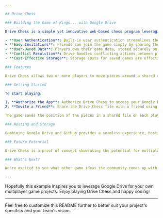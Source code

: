 ```yaml
---

## Drive Chess

### Building the Game of Kings... with Google Drive

Drive Chess is a simple yet innovative web-based chess program leveraging the Google Drive Realtime API. This project demonstrates the potential of Google Drive as a platform for game development, offering several advantages for developers:

- **User Authentication**: Built-in user authentication streamlines the login process.
- **Easy Invitations**: Friends can join the game simply by sharing the Drive file.
- **User-Owned Data**: Players own their game data, stored securely on their Drive accounts.
- **Conflict Resolution**: Drive handles conflicting actions between players seamlessly.
- **Cost-Effective Storage**: Storage costs for saved games are effectively zero.

### Features

Drive Chess allows two or more players to move pieces around a shared chess board in real-time. This initial version does not include rule enforcement, checkmate detection, or AI players. It's a digital equivalent of a physical chess board where any invited player can move any piece.

### Getting Started

To start playing:

1. **Authorize the App**: Authorize Drive Chess to access your Google Drive account.
2. **Invite a Friend**: Share the Drive Chess file with a friend using the "Invite a Friend" link.

The game saves the position of the pieces in a shared file on each player's Drive account. The code and game itself are hosted on GitHub, offering a public page for easy access and free hosting.

### Hosting and Storage

Combining Google Drive and GitHub provides a seamless experience, hosting the entire game for free and ensuring player data is securely stored on their own Drive accounts.

### Future Potential

Drive Chess is a proof of concept showcasing the potential for multiplayer turn-based games using Google Drive. To explore the possibilities of the Realtime API and experiment with your own ideas, check out the [Realtime Playground](https://developers.google.com/drive/realtime).

### What's Next?

We're excited to see what other game ideas the community comes up with. One of our team's favorites is Settlers of Catan. If you're out there, Klaus Teuber, perhaps you should give it some consideration.

---
```


Hopefully this example inspires you to leverage Google Drive for your own multiplayer game projects. Enjoy playing Drive Chess and happy coding!

---

Feel free to customize this README further to better suit your project's specifics and your team's vision.
